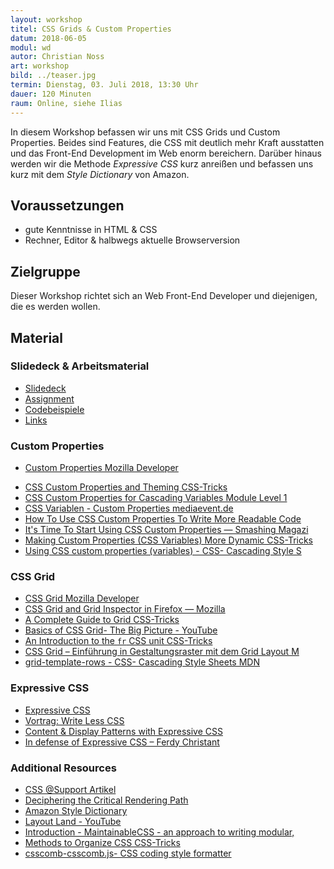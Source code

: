 ```yaml
---
layout: workshop
titel: CSS Grids & Custom Properties
datum: 2018-06-05
modul: wd
autor: Christian Noss
art: workshop
bild: ../teaser.jpg
termin: Dienstag, 03. Juli 2018, 13:30 Uhr
dauer: 120 Minuten
raum: Online, siehe Ilias
---
```


In diesem Workshop befassen wir uns mit CSS Grids und Custom Properties. Beides sind Features, die CSS mit deutlich mehr Kraft ausstatten und das Front-End Development im Web enorm bereichern. Darüber hinaus werden wir die Methode *Expressive CSS* kurz anreißen und befassen uns kurz mit dem *Style Dictionary* von Amazon.

## Voraussetzungen
- gute Kenntnisse in HTML & CSS
- Rechner, Editor & halbwegs aktuelle Browserversion

## Zielgruppe
Dieser Workshop richtet sich an Web Front-End Developer und diejenigen, die es werden wollen.

## Material

### Slidedeck & Arbeitsmaterial
- [Slidedeck](../material/)
- [Assignment](../material/assignments.zip)
- [Codebeispiele](../material/examples.zip)
- [Links](../material/links.zip)


### Custom Properties
- [Custom Properties Mozilla Developer](https://developer.mozilla.org/en-US/docs/Web/CSS/Using_CSS_variables)
* [CSS Custom Properties and Theming CSS-Tricks](https://css-tricks.com/css-custom-properties-theming/)
* [CSS Custom Properties for Cascading Variables Module Level 1](https://drafts.csswg.org/css-variables/#defining-variables)
* [CSS Variablen - Custom Properties mediaevent.de](https://www.mediaevent.de/css/variable.html)
* [How To Use CSS Custom Properties To Write More Readable Code](https://vanseodesign.com/css/custom-properties-and-readability/)
* [It's Time To Start Using CSS Custom Properties — Smashing Magazi](https://www.smashingmagazine.com/2017/04/start-using-css-custom-properties/)
* [Making Custom Properties (CSS Variables) More Dynamic CSS-Tricks](https://css-tricks.com/making-custom-properties-css-variables-dynamic/)
* [Using CSS custom properties (variables) - CSS- Cascading Style S](https://developer.mozilla.org/en-US/docs/Web/CSS/Using_CSS_variables)

### CSS Grid
* [CSS Grid Mozilla Developer](https://www.mozilla.org/en-US/developer/css-grid/)
* [CSS Grid and Grid Inspector in Firefox — Mozilla](https://www.mozilla.org/en-US/developer/css-grid/)
* [A Complete Guide to Grid CSS-Tricks](https://css-tricks.com/snippets/css/complete-guide-grid/)
* [Basics of CSS Grid- The Big Picture - YouTube](https://www.youtube.com/watch?v=FEnRpy9Xfes)
* [An Introduction to the `fr` CSS unit CSS-Tricks](https://css-tricks.com/introduction-fr-css-unit/)
* [CSS Grid – Einführung in Gestaltungsraster mit dem Grid Layout M](https://blog.kulturbanause.de/2013/12/css-grid-layout-module/)
* [grid-template-rows - CSS- Cascading Style Sheets MDN](https://developer.mozilla.org/en-US/docs/Web/CSS/grid-template-rows)

### Expressive CSS
* [Expressive CSS](http://johnpolacek.github.io/expressive-css/)
* [Vortrag: Write Less CSS](https://www.youtube.com/watch?v=y2j6r5V67bY)
* [Content & Display Patterns with Expressive CSS](http://johnpolacek.com/content-display-patterns/)
* [In defense of Expressive CSS – Ferdy Christant](https://ferdychristant.com/in-defense-of-expressive-css-5d44862d5c56)

### Additional Resources
* [CSS @Support Artikel](https://davidwalsh.name/css-supports)
* [Deciphering the Critical Rendering Path](https://calendar.perfplanet.com/2012/deciphering-the-critical-rendering-path/)
* [Amazon Style Dictionary](https://github.com/amzn/style-dictionary)
* [Layout Land - YouTube](https://www.youtube.com/channel/UC7TizprGknbDalbHplROtag)
* [Introduction - MaintainableCSS - an approach to writing modular,](https://maintainablecss.com/chapters/introduction/)
* [Methods to Organize CSS CSS-Tricks](https://css-tricks.com/methods-organize-css/)
* [csscomb-csscomb.js- CSS coding style formatter](https://github.com/csscomb/csscomb.js)